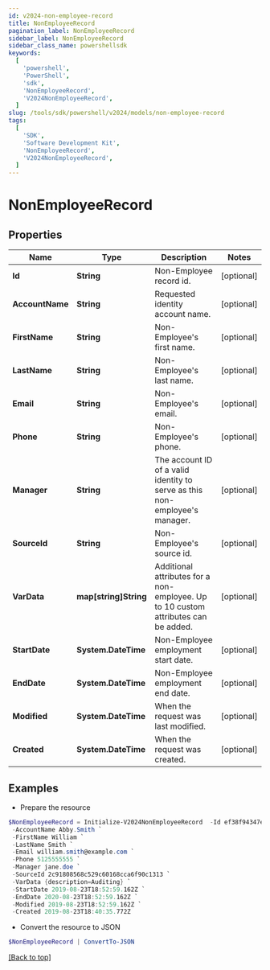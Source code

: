 ```yaml
---
id: v2024-non-employee-record
title: NonEmployeeRecord
pagination_label: NonEmployeeRecord
sidebar_label: NonEmployeeRecord
sidebar_class_name: powershellsdk
keywords:
  [
    'powershell',
    'PowerShell',
    'sdk',
    'NonEmployeeRecord',
    'V2024NonEmployeeRecord',
  ]
slug: /tools/sdk/powershell/v2024/models/non-employee-record
tags:
  [
    'SDK',
    'Software Development Kit',
    'NonEmployeeRecord',
    'V2024NonEmployeeRecord',
  ]
---
```


# NonEmployeeRecord

## Properties

| Name | Type | Description | Notes |
| --- | --- | --- | --- |
| **Id** | **String** | Non-Employee record id. | [optional] |
| **AccountName** | **String** | Requested identity account name. | [optional] |
| **FirstName** | **String** | Non-Employee's first name. | [optional] |
| **LastName** | **String** | Non-Employee's last name. | [optional] |
| **Email** | **String** | Non-Employee's email. | [optional] |
| **Phone** | **String** | Non-Employee's phone. | [optional] |
| **Manager** | **String** | The account ID of a valid identity to serve as this non-employee's manager. | [optional] |
| **SourceId** | **String** | Non-Employee's source id. | [optional] |
| **VarData** | **map[string]String** | Additional attributes for a non-employee. Up to 10 custom attributes can be added. | [optional] |
| **StartDate** | **System.DateTime** | Non-Employee employment start date. | [optional] |
| **EndDate** | **System.DateTime** | Non-Employee employment end date. | [optional] |
| **Modified** | **System.DateTime** | When the request was last modified. | [optional] |
| **Created** | **System.DateTime** | When the request was created. | [optional] |

## Examples

- Prepare the resource

```powershell
$NonEmployeeRecord = Initialize-V2024NonEmployeeRecord  -Id ef38f94347e94562b5bb8424a56397d8 `
 -AccountName Abby.Smith `
 -FirstName William `
 -LastName Smith `
 -Email william.smith@example.com `
 -Phone 5125555555 `
 -Manager jane.doe `
 -SourceId 2c91808568c529c60168cca6f90c1313 `
 -VarData {description=Auditing} `
 -StartDate 2019-08-23T18:52:59.162Z `
 -EndDate 2020-08-23T18:52:59.162Z `
 -Modified 2019-08-23T18:52:59.162Z `
 -Created 2019-08-23T18:40:35.772Z
```

- Convert the resource to JSON

```powershell
$NonEmployeeRecord | ConvertTo-JSON
```

[[Back to top]](#)
